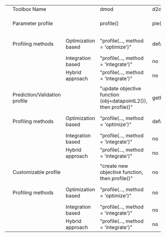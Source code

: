 |  |                               |                    |                                                                 |                       |                                             |                                        | 
|--|-------------------------------|--------------------|-----------------------------------------------------------------|-----------------------|---------------------------------------------|----------------------------------------| 
|  | Toolbox Name                  |                    | dmod                                                            | d2d                   | PESTO                                       | Copasi                                 | 
|  | Parameter profile             |                    | profile()                                                       | ple()                 | getParameterProfiles()                      | "indect, via PyCoTools or workarounds" | 
|  | Profiling methods             | Optimization based | "profile(..., method = 'optimize')"                             | default               | pestoOptions.profileMethod = 'optimization' | "indect, via PyCoTools or workarounds" | 
|  |                               | Integration based  | "profile(..., method = 'integrate')"                            | no                    | pestoOptions.profileMethod = 'integration'  | no                                     | 
|  |                               | Hybrid approach    | "profile(..., method = 'integrate')"                            | no                    | pestoOptions.profileMethod = 'integration'  | no                                     | 
|  |                               |                    |                                                                 |                       |                                             |                                        | 
|  | Prediction/Validation profile |                    | "update objective function (obj+datapointL2()), then profile()" | getPropertyProfiles() | "indect, via customizable Profiles"         | "indect, via customizable Profiles"    | 
|  | Profiling methods             | Optimization based | "profile(..., method = 'optimize')"                             | default               | "indect, via customizable Profiles"         | "indect, via customizable Profiles"    | 
|  |                               | Integration based  | "profile(..., method = 'integrate')"                            | no                    | no                                          | no                                     | 
|  |                               | Hybrid approach    | "profile(..., method = 'integrate')"                            | no                    | no                                          | no                                     | 
|  |                               |                    |                                                                 |                       |                                             |                                        | 
|  | Customizable profile          |                    | "create new objective function, then profile()"                 | no                    | getPropertyProfiles()                       | "indect, via PyCoTools or workarounds" | 
|  | Profiling methods             | Optimization based | "profile(..., method = 'optimize')"                             | no                    | default                                     | "indect, via PyCoTools or workarounds" | 
|  |                               | Integration based  | "profile(..., method = 'integrate')"                            | no                    | no                                          | no                                     | 
|  |                               | Hybrid approach    | "profile(..., method = 'integrate')"                            | no                    | no                                          | no                                     | 
